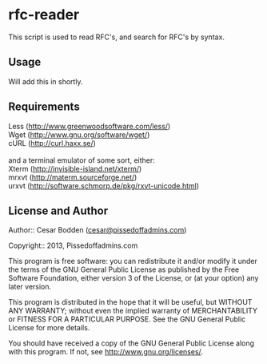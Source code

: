 rfc-reader
====

This script is used to read RFC's, and search for RFC's by syntax.


Usage
----

Will add this in shortly.


Requirements
----

Less (http://www.greenwoodsoftware.com/less/)<br>
Wget (http://www.gnu.org/software/wget/)<br>
cURL (http://curl.haxx.se/)<br>
<br>and a terminal emulator of some sort, either:<br>
Xterm (http://invisible-island.net/xterm/)<br>
mrxvt (http://materm.sourceforge.net/)<br>
urxvt (http://software.schmorp.de/pkg/rxvt-unicode.html)<br>


License and Author
----

Author:: Cesar Bodden (cesar@pissedoffadmins.com)

Copyright:: 2013, Pissedoffadmins.com

This program is free software: you can redistribute it and/or modify
it under the terms of the GNU General Public License as published by
the Free Software Foundation, either version 3 of the License, or
(at your option) any later version.

This program is distributed in the hope that it will be useful,
but WITHOUT ANY WARRANTY; without even the implied warranty of
MERCHANTABILITY or FITNESS FOR A PARTICULAR PURPOSE.  See the
GNU General Public License for more details.

You should have received a copy of the GNU General Public License
along with this program.  If not, see <http://www.gnu.org/licenses/>.
